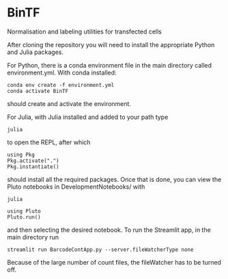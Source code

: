 # BinTF
 Normalisation and labeling utilities for transfected cells

 After cloning the repository you will need to install the
 appropriate Python and Julia packages.

 For Python, there is a conda environment file in the main
 directory called environment.yml. With conda installed:

 ```
 conda env create -f environment.yml
 conda activate BinTF
 ```

 should create and activate the environment.

 For Julia, with Julia installed and added to your path type

 ```
 julia
 ```

 to open the REPL, after which

 ```
 using Pkg
 Pkg.activate(".")
 Pkg.instantiate()
 ```

 should install all the required packages. Once that is done,
 you can view the Pluto notebooks in DevelopmentNotebooks/
 with

 ```
 julia

 using Pluto
 Pluto.run()
 ```
 and then selecting the desired notebook. To run the Streamlit
 app, in the main directory run

 ```
 streamlit run BarcodeContApp.py --server.fileWatcherType none
 ```

 Because of the large number of count files, the fileWatcher has
 to be turned off.
